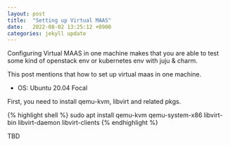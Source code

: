 ```yaml
---
layout: post
title:  "Setting up Virtual MAAS"
date:   2022-08-02 13:25:12 +0900
categories: jekyll update
---
```

Configuring Virtual MAAS in one machine makes that you are able to test some kind of openstack env or kubernetes env with juju & charm.

This post mentions that how to set up virtual maas in one machine.

* OS: Ubuntu 20.04 Focal

First, you need to install qemu-kvm, libvirt and related pkgs.

{% highlight shell %}
sudo apt install qemu-kvm qemu-system-x86 libvirt-bin libvirt-daemon libvirt-clients
{% endhighlight %}


TBD